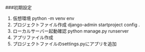 ###初期設定

1. 仮想環境 python -m venv  env
2. プロジェクトファイル作成 django-admin startproject config .
3. ローカルサーバー起動確認 python manage.py runserver
4. アプリファイル作成 
5. プロジェクトファイルのsettings.pyにアプリを追加